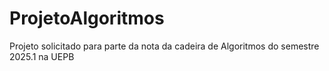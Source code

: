# ProjetoAlgoritmos
Projeto solicitado para parte da nota da cadeira de Algoritmos do semestre 2025.1 na UEPB
